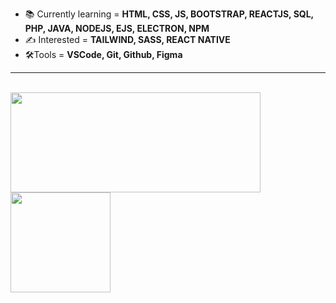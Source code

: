 - 📚 Currently learning = **HTML, CSS, JS, BOOTSTRAP, REACTJS, SQL, PHP, JAVA, NODEJS, EJS, ELECTRON, NPM**    
- ✍ Interested = **TAILWIND, SASS, REACT NATIVE**
- 🛠️Tools = **VSCode, Git, Github, Figma**
<HR> 
   <br>
   <div>
<img height="160em" width="400px" src="https://github-readme-stats.vercel.app/api/top-langs/?username=miguelsantos1&layout=compact&langs_count=7&theme=ocean_dark"/>
      <img height="160em" src="https://github-readme-stats.vercel.app/api?username=miguelsantos1&theme=ocean_dark&show_icons=true"/>
</div>

  


   

